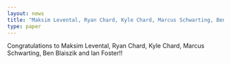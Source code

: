 ```yaml
---
layout: news
title: "Maksim Levental, Ryan Chard, Kyle Chard, Marcus Schwarting, Ben Blaiszik and Ian Foster's paper titled ""Towards Online Steering of Flame Spray Pyrolysis Nanoparticle Synthesis" is accepted at XLOOP 2020 Workshop at SC20"
type: paper
---
```

Congratulations to Maksim Levental, Ryan Chard, Kyle Chard, Marcus Schwarting, Ben Blaiszik and Ian Foster!!
